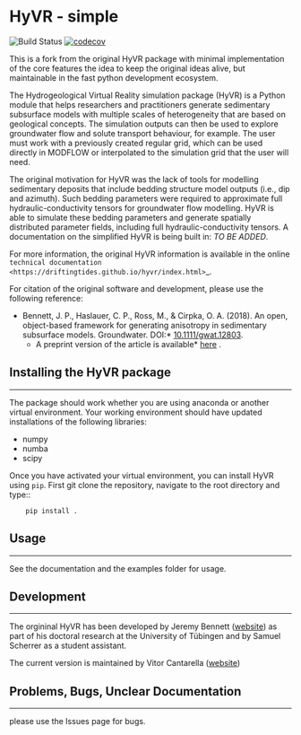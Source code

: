 # HyVR - simple

![Build Status](https://github.com/vcantarella/hyvr/actions/workflows/python-package-conda.yml/badge.svg?event=push)
[![codecov](https://codecov.io/github/vcantarella/hyvr/graph/badge.svg?token=QWGCQVEJ3G)](https://codecov.io/github/vcantarella/hyvr)

This is a fork from the original HyVR package with minimal implementation of the core features the idea to keep the original ideas alive, but maintainable in the fast python development ecosystem.

The Hydrogeological Virtual Reality simulation package (HyVR) is a Python module that helps researchers and practitioners generate sedimentary subsurface models with multiple scales of heterogeneity that are based on geological concepts. The simulation outputs can then be used to explore groundwater flow and solute transport behaviour, for example. The user must work with a previously created regular grid, which can be used directly in MODFLOW or interpolated to the simulation grid that the user will need.

The original motivation for HyVR was the lack of tools for modelling sedimentary deposits that include bedding structure model outputs (i.e., dip and azimuth).
Such bedding parameters were required to approximate full hydraulic-conductivity tensors for groundwater flow modelling. HyVR is able to simulate these bedding
parameters and generate spatially distributed parameter fields, including full hydraulic-conductivity tensors. A documentation on the simplified HyVR is being built in: *TO BE ADDED*.

For more information, the original HyVR information is available in the online `technical documentation <https://driftingtides.github.io/hyvr/index.html>`_.

For citation of the original software and development, please use the following reference:

* Bennett, J. P., Haslauer, C. P., Ross, M., & Cirpka, O. A. (2018). An open, object-based framework for generating anisotropy in sedimentary subsurface models. Groundwater. DOI:* [10.1111/gwat.12803](https://onlinelibrary.wiley.com/doi/abs/10.1111/gwat.12803>).
    * A preprint version of the article is available* [here](https://github.com/driftingtides/hyvr/blob/master/docs/Bennett_GW_2018.pdf) .

## Installing the HyVR package
--------------------------------------

The package should work whether you are using anaconda or another virtual environment.
Your working environment should have updated installations of the following libraries:

- numpy
- numba
- scipy

Once you have activated your virtual environment, you can install HyVR
using `pip`. First git clone the repository,
navigate to the root directory and type::

```    pip install .```


## Usage
-----

See the documentation and the examples folder for usage.

## Development
-----------

The orgininal HyVR has been developed by Jeremy Bennett ([website](https://jeremypaulbennett.weebly.com))
as part of his doctoral research at the University of Tübingen and by Samuel
Scherrer as a student assistant.

The current version is maintained by Vitor Cantarella ([website](https://github.com/vcantarella))

## Problems, Bugs, Unclear Documentation
-------------------------------------

please use the Issues page for bugs.
